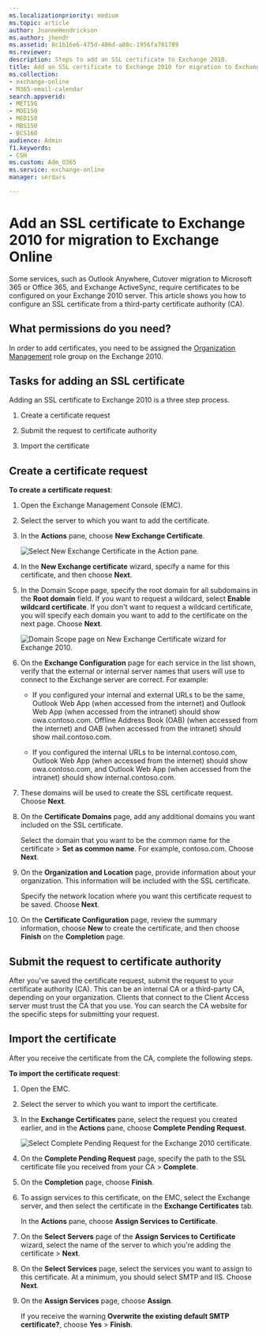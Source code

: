 ```yaml
---
ms.localizationpriority: medium
ms.topic: article
author: JoanneHendrickson
ms.author: jhendr
ms.assetid: 8c1b16e6-475d-406d-a80c-1956fa781789
ms.reviewer: 
description: Steps to add an SSL certificate to Exchange 2010.
title: Add an SSL certificate to Exchange 2010 for migration to Exchange Online
ms.collection: 
- exchange-online
- M365-email-calendar
search.appverid:
- MET150
- MOE150
- MED150
- MBS150
- BCS160
audience: Admin
f1.keywords:
- CSH
ms.custom: Adm_O365
ms.service: exchange-online
manager: serdars

---
```


# Add an SSL certificate to Exchange 2010 for migration to Exchange Online

Some services, such as Outlook Anywhere, Cutover migration to Microsoft 365 or Office 365, and Exchange ActiveSync, require certificates to be configured on your Exchange 2010 server. This article shows you how to configure an SSL certificate from a third-party certificate authority (CA).

## What permissions do you need?

In order to add certificates, you need to be assigned the [Organization Management](/previous-versions/office/exchange-server-2010/dd335087(v=exchg.141)) role group on the Exchange 2010.

## Tasks for adding an SSL certificate

Adding an SSL certificate to Exchange 2010 is a three step process.

1. Create a certificate request

2. Submit the request to certificate authority

3. Import the certificate

## Create a certificate request

**To create a certificate request**:

1. Open the Exchange Management Console (EMC).

2. Select the server to which you want to add the certificate.

3. In the **Actions** pane, choose **New Exchange Certificate**.

   ![Select New Exchange Certificate in the Action pane.](media/2c301421-2d48-44f9-8703-c689ad7c58f1.png)

4. In the **New Exchange certificate** wizard, specify a name for this certificate, and then choose **Next**.

5. In the Domain Scope page, specify the root domain for all subdomains in the **Root domain** field. If you want to request a wildcard, select **Enable wildcard certificate**. If you don't want to request a wildcard certificate, you will specify each domain you want to add to the certificate on the next page. Choose **Next**.

   ![Domain Scope page on New Exchange Certificate wizard for Exchange 2010.](media/cabd95ef-f1cf-44d9-89a4-c72e7413ba15.png)

6. On the **Exchange Configuration** page for each service in the list shown, verify that the external or internal server names that users will use to connect to the Exchange server are correct. For example:

   - If you configured your internal and external URLs to be the same, Outlook Web App (when accessed from the internet) and Outlook Web App (when accessed from the intranet) should show owa.contoso.com. Offline Address Book (OAB) (when accessed from the internet) and OAB (when accessed from the intranet) should show mail.contoso.com.

   - If you configured the internal URLs to be internal.contoso.com, Outlook Web App (when accessed from the internet) should show owa.contoso.com, and Outlook Web App (when accessed from the intranet) should show internal.contoso.com.

7. These domains will be used to create the SSL certificate request. Choose **Next**.

8. On the **Certificate Domains** page, add any additional domains you want included on the SSL certificate.

   Select the domain that you want to be the common name for the certificate \> **Set as common name**. For example, contoso.com. Choose **Next**.

9. On the **Organization and Location** page, provide information about your organization. This information will be included with the SSL certificate.

   Specify the network location where you want this certificate request to be saved. Choose **Next**.

10. On the **Certificate Configuration** page, review the summary information, choose **New** to create the certificate, and then choose **Finish** on the **Completion** page.

## Submit the request to certificate authority

After you've saved the certificate request, submit the request to your certificate authority (CA). This can be an internal CA or a third-party CA, depending on your organization. Clients that connect to the Client Access server must trust the CA that you use. You can search the CA website for the specific steps for submitting your request.

## Import the certificate

After you receive the certificate from the CA, complete the following steps.

**To import the certificate request**:

1. Open the EMC.

2. Select the server to which you want to import the certificate.

3. In the **Exchange Certificates** pane, select the request you created earlier, and in the **Actions** pane, choose **Complete Pending Request**.

   ![Select Complete Pending Request for the Exchange 2010 certificate.](media/df39a24d-57a4-47a9-b8c2-e669588a623f.png)

4. On the **Complete Pending Request** page, specify the path to the SSL certificate file you received from your CA \> **Complete**.

5. On the **Completion** page, choose **Finish**.

6. To assign services to this certificate, on the EMC, select the Exchange server, and then select the certificate in the **Exchange Certificates** tab.

   In the **Actions** pane, choose **Assign Services to Certificate**.

7. On the **Select Servers** page of the **Assign Services to Certificate** wizard, select the name of the server to which you're adding the certificate \> **Next**.

8. On the **Select Services** page, select the services you want to assign to this certificate. At a minimum, you should select SMTP and IIS. Choose **Next**.

9. On the **Assign Services** page, choose **Assign**.

   If you receive the warning **Overwrite the existing default SMTP certificate?**, choose **Yes** \> **Finish**.
